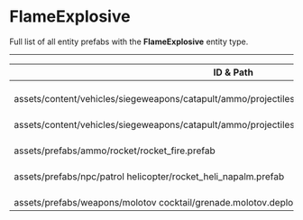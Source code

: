 # FlameExplosive
Full list of all <Badge type="warning" text="5"/> entity prefabs with the **FlameExplosive** entity type.

---
| ID & Path |
| --- |
| <a href="#3871024251"><Badge id="3871024251" type="tip" text="#"/></a> <Badge type="tip" text="3871024251"/> <Badge type="info" text="RealmedRemove"/> <Badge type="info" text="ServerProjectile"/> <Badge type="info" text="HideUntilMobile"/> <Badge type="info" text="SoundPlayer"/> <br> assets/content/vehicles/siegeweapons/catapult/ammo/projectiles/boulder_incendiary.prefab |
| <a href="#3051519634"><Badge id="3051519634" type="tip" text="#"/></a> <Badge type="tip" text="3051519634"/> <Badge type="info" text="RealmedRemove"/> <Badge type="info" text="ServerProjectile"/> <Badge type="info" text="HideUntilMobile"/> <Badge type="info" text="SoundPlayer"/> <Badge type="info" text="PrefabInformation"/> <br> assets/content/vehicles/siegeweapons/catapult/ammo/projectiles/boulder_incendiary_deployed.prefab |
| <a href="#901927673"><Badge id="901927673" type="tip" text="#"/></a> <Badge type="tip" text="901927673"/> <Badge type="info" text="RealmedRemove"/> <Badge type="info" text="ServerProjectile"/> <Badge type="info" text="HideUntilMobile"/> <br> assets/prefabs/ammo/rocket/rocket_fire.prefab |
| <a href="#200672762"><Badge id="200672762" type="tip" text="#"/></a> <Badge type="tip" text="200672762"/> <Badge type="info" text="RealmedRemove"/> <Badge type="info" text="ServerProjectile"/> <Badge type="info" text="HideUntilMobile"/> <Badge type="info" text="PrefabInformation"/> <br> assets/prefabs/npc/patrol helicopter/rocket_heli_napalm.prefab |
| <a href="#2144253630"><Badge id="2144253630" type="tip" text="#"/></a> <Badge type="tip" text="2144253630"/> <Badge type="info" text="RealmedRemove"/> <Badge type="info" text="SoundPlayer"/> <Badge type="info" text="HideUntilMobile"/> <Badge type="info" text="Gibbable"/> <Badge type="info" text="Rust.PropRenderer"/> <br> assets/prefabs/weapons/molotov cocktail/grenade.molotov.deployed.prefab |
